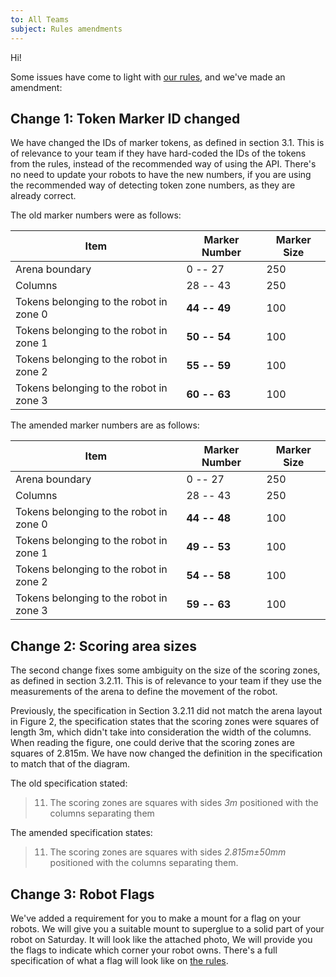 ```yaml
---
to: All Teams
subject: Rules amendments
---
```


Hi!

Some issues have come to light with [our rules][rules], and we've made an amendment:

## Change 1: Token Marker ID changed

We have changed the IDs of marker tokens, as defined in section 3.1. This is of relevance to your team if they have hard-coded the IDs of the tokens from the rules, instead of the recommended way of using the API. There's no need to update your robots to have the new numbers, if you are using the recommended way of detecting token zone numbers, as they are already correct.

The old marker numbers were as follows:

| Item                                    | Marker Number     | Marker Size      |
|-----------------------------------------|-------------------|------------------|
| Arena boundary                          |     0 -- 27       |           250    |
| Columns                                 |    28 -- 43       |           250    |
| Tokens belonging to the robot in zone 0 |    **44 -- 49**   |           100    |
| Tokens belonging to the robot in zone 1 |    **50 -- 54**   |           100    |
| Tokens belonging to the robot in zone 2 |    **55 -- 59**   |           100    |
| Tokens belonging to the robot in zone 3 |    **60 -- 63**   |           100    |

The amended marker numbers are as follows:

| Item                                    | Marker Number     | Marker Size      |
|-----------------------------------------|-------------------|------------------|
| Arena boundary                          |     0 -- 27       |           250    |
| Columns                                 |    28 -- 43       |           250    |
| Tokens belonging to the robot in zone 0 |    **44 -- 48**   |           100    |
| Tokens belonging to the robot in zone 1 |    **49 -- 53**   |           100    |
| Tokens belonging to the robot in zone 2 |    **54 -- 58**   |           100    |
| Tokens belonging to the robot in zone 3 |    **59 -- 63**   |           100    |

## Change 2: Scoring area sizes

The second change fixes some ambiguity on the size of the scoring zones, as defined in section 3.2.11. This is of relevance to your team if they use the measurements of the arena to define the movement of the robot.

Previously, the specification in Section 3.2.11 did not match the arena layout in Figure 2, the specification states that the scoring zones were squares of length 3m, which didn't take into consideration the width of the columns. When reading the figure, one could derive that the scoring zones are squares of 2.815m. We have now changed the definition in the specification to match that of the diagram.

The old specification stated:

> 11. The scoring zones are squares with sides *3m* positioned with the columns separating
them

The amended specification states:

> 11. The scoring zones are squares with sides *2.815m±50mm* positioned with the columns separating them.

## Change 3: Robot Flags

We've added a requirement for you to make a mount for a flag on your robots. We will give you a suitable mount to superglue to a solid part of your robot on Saturday. It will look like the attached photo, We will provide you the flags to indicate which corner your robot owns. There's a full specification of what a flag will look like on [the rules][rules].


[rules]: https://docs.sourcebots.co.uk/rules/
